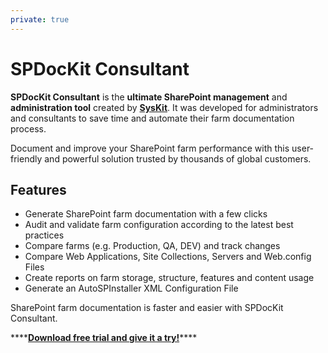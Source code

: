 ```yaml
---
private: true
---
```


# SPDocKit Consultant

**SPDocKit Consultant** is the **ultimate SharePoint management** and **administration tool** created by [**SysKit**](https://www.syskit.com/). It was developed for administrators and consultants to save time and automate their farm documentation process.

Document and improve your SharePoint farm performance with this user-friendly and powerful solution trusted by thousands of global customers.

## Features

* Generate SharePoint farm documentation with a few clicks
* Audit and validate farm configuration according to the latest best practices
* Compare farms \(e.g. Production, QA, DEV\) and track changes
* Compare Web Applications, Site Collections, Servers and Web.config Files
* Create reports on farm storage, structure, features and content usage
* Generate an AutoSPInstaller XML Configuration File

SharePoint farm documentation is faster and easier with SPDocKit Consultant.

\*\*\*\*[**Download free trial and give it a try!**](https://www.syskit.com/products/spdockit/)\*\*\*\*

